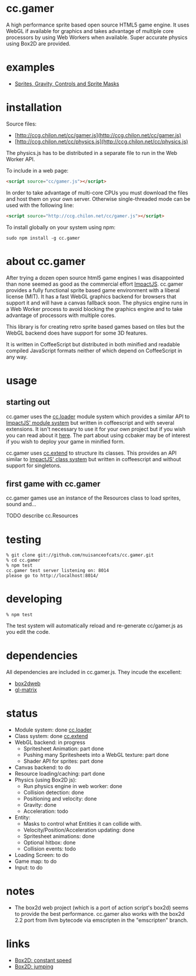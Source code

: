 # cc.gamer
A high performance sprite based open source HTML5 game engine. It uses WebGL if available for graphics and takes advantage of multiple core processors by using Web Workers when available. Super accurate physics using Box2D are provided.

# examples

* [Sprites, Gravity, Controls and Sprite Masks](http://ccg.chilon.net)

# installation
Source files:

* [http://ccg.chilon.net/cc/gamer.js](http://ccg.chilon.net/cc/gamer.js)
* [http://ccg.chilon.net/cc/physics.js](http://ccg.chilon.net/cc/physics.js)

The physics.js has to be distributed in a separate file to run in the Web Worker API.

To include in a web page:

```html
<script source="cc/gamer.js"></script>
```

In order to take advantage of multi-core CPUs you must download the files and host them on your own server. Otherwise single-threaded mode can be used with the following line:

```html
<script source="http://ccg.chilon.net/cc/gamer.js"></script>
```

To install globally on your system using npm:
```
sudo npm install -g cc.gamer
```

# about cc.gamer

After trying a dozen open source html5 game engines I was disappointed than none seemed as good as the commercial effort [ImpactJS](http://impactjs.com/). cc.gamer provides a fully functional sprite based game environment with a liberal license (MIT). It has a fast WebGL graphics backend for browsers that support it and will have a canvas fallback soon. The physics engine runs in a Web Worker process to avoid blocking the graphics engine and to take advantage of processors with multiple cores.

This library is for creating retro sprite based games based on tiles but the WebGL backend does have support for some 3D features.

It is written in CoffeeScript but distributed in both minified and readable compiled JavaScript formats neither of which depend on CoffeeScript in any way.

# usage

## starting out

cc.gamer uses the [cc.loader](http://github.com/nuisanceofcats/cc.loader) module system which provides a similar API to [ImpactJS' module system](http://impactjs.com/) but written in coffeescript and with several extensions. It isn't necessary to use it for your own project but if you wish you can read about it [here](http://github.com/nuisanceofcats/cc.loader). The part about using ccbaker may be of interest if you wish to deploy your game in minified form.

cc.gamer uses [cc.extend](http://github.com/nuisanceofcats/cc.extend) to structure its classes. This provides an API similar to [ImpactJS' class system](http://impactjs.com/) but written in coffeescript and without support for singletons.


## first game with cc.gamer

cc.gamer games use an instance of the Resources class to load sprites, sound and...

TODO describe cc.Resources

# testing
```
% git clone git://github.com/nuisanceofcats/cc.gamer.git
% cd cc.gamer
% npm test
cc.gamer test server listening on: 8014
please go to http://localhost:8014/
```

# developing
```
% npm test
```

The test system will automatically reload and re-generate cc/gamer.js as you edit the code.

# dependencies
All dependencies are included in cc.gamer.js. They incude the excellent:

* [box2dweb](http://code.google.com/p/box2dweb/)
* [gl-matrix](https://github.com/toji/gl-matrix)

# status
* Module system: done [cc.loader](http://github.com/nuisanceofcats/cc.loader)
* Class system: done [cc.extend](http://github.com/nuisanceofcats/cc.extend)
* WebGL backend: in progress
    * Spritesheet Animation: part done
    * Pushing many Spritesheets into a WebGL texture: part done
    * Shader API for sprites: part done
* Canvas backend: to do
* Resource loading/caching: part done
* Physics (using Box2D js):
    * Run physics engine in web worker: done
    * Collision detection: done
    * Positioning and velocity: done
    * Gravity: done
    * Acceleration: todo
* Entity:
    * Masks to control what Entities it can collide with.
    * Velocity/Position/Acceleration updating: done
    * Spritesheet animations: done
    * Optional hitbox: done
    * Collision events: todo
* Loading Screen: to do
* Game map: to do
* Input: to do

# notes
* The box2d web project (which is a port of action script's box2d) seems to provide the best performance. cc.gamer also works with the box2d 2.2 port from llvm bytecode via emscripten in the "emscripten" branch.

# links
* [Box2D: constant speed](http://www.iforce2d.net/b2dtut/constant-speed)
* [Box2D: jumping](http://www.iforce2d.net/b2dtut/jumping)
